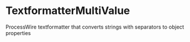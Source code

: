 # TextformatterMultiValue
ProcessWire textformatter that converts strings with separators to object properties
